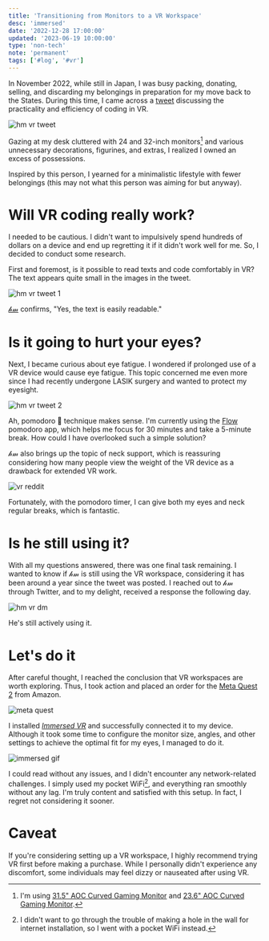 ```yaml
---
title: 'Transitioning from Monitors to a VR Workspace'
desc: 'immersed'
date: '2022-12-28 17:00:00'
updated: '2023-06-19 10:00:00'
type: 'non-tech'
note: 'permanent'
tags: ['#log', '#vr']
---
```


In November 2022, while still in Japan, I was busy packing, donating, selling, and discarding my belongings in preparation for my move back to the States.
During this time, I came across a [tweet](https://twitter.com/hmartapp/status/1444891624538996740?s=20) discussing the practicality and efficiency of coding in VR.

![hm vr tweet](/images/2212281700/hm-vr-setup.webp)

Gazing at my desk cluttered with 24 and 32-inch monitors[^a] and various unnecessary decorations, figurines, and extras, I realized I owned an excess of possessions.

Inspired by this person, I yearned for a minimalistic lifestyle with fewer belongings (this may not what this person was aiming for but anyway).

# Will VR coding really work?

I needed to be cautious. I didn't want to impulsively spend hundreds of dollars on a device and end up regretting it if it didn't work well for me.
So, I decided to conduct some research.

First and foremost, is it possible to read texts and code comfortably in VR? The text appears quite small in the images in the tweet.

![hm vr tweet 1](/images/2212281700/hm-vr-tweet-1.webp)

[𝒽𝓂](https://twitter.com/hmartapp) confirms, "Yes, the text is easily readable."

# Is it going to hurt your eyes?

Next, I became curious about eye fatigue.
I wondered if prolonged use of a VR device would cause eye fatigue. This topic concerned me even more since I had recently undergone LASIK surgery and wanted to protect my eyesight.

![hm vr tweet 2](/images/2212281700/hm-vr-tweet-2.webp)

Ah, pomodoro 🍅 technique makes sense.
I'm currently using the [Flow](https://flowapp.info/) pomodoro app, which helps me focus for 30 minutes and take a 5-minute break. How could I have overlooked such a simple solution?

𝒽𝓂 also brings up the topic of neck support, which is reassuring considering how many people view the weight of the VR device as a drawback for extended VR work.

![vr reddit](/images/2212281700/vr-reddit.webp)

Fortunately, with the pomodoro timer, I can give both my eyes and neck regular breaks, which is fantastic.

# Is he still using it?

With all my questions answered, there was one final task remaining. I wanted to know if 𝒽𝓂 is still using the VR workspace, considering it has been around a year since the tweet was posted.
I reached out to 𝒽𝓂 through Twitter, and to my delight, received a response the following day.

![hm vr dm](/images/2212281700/hm-vr-dm.webp)

He's still actively using it.

# Let's do it

After careful thought, I reached the conclusion that VR workspaces are worth exploring. Thus, I took action and placed an order for the [Meta Quest 2](https://www.meta.com/jp/en/quest/products/quest-2/) from Amazon.

![meta quest](/images/2212281700/meta-quest.webp)

I installed [_Immersed VR_](https://immersed.com/) and successfully connected it to my device.
Although it took some time to configure the monitor size, angles, and other settings to achieve the optimal fit for my eyes, I managed to do it.

![immersed gif](/images/2212281700/immersed.gif)

I could read without any issues, and I didn't encounter any network-related challenges. I simply used my pocket WiFi[^b], and everything ran smoothly without any lag.
I'm truly content and satisfied with this setup. In fact, I regret not considering it sooner.

# Caveat

If you're considering setting up a VR workspace, I highly recommend trying VR first before making a purchase. While I personally didn't experience any discomfort, some individuals may feel dizzy or nauseated after using VR.

[^a]: I'm using [31.5" AOC Curved Gaming Monitor](https://www.amazon.co.jp/-/en/gp/product/B07KSNSFLB/ref=ppx_yo_dt_b_search_asin_title?ie=UTF8&psc=1) and [23.6" AOC Curved Gaming Monitor](https://www.amazon.co.jp/-/en/gp/product/B07KSDKWCC/ref=ppx_yo_dt_b_search_asin_title?ie=UTF8&psc=1).
[^b]: I didn't want to go through the trouble of making a hole in the wall for internet installation, so I went with a pocket WiFi instead.
